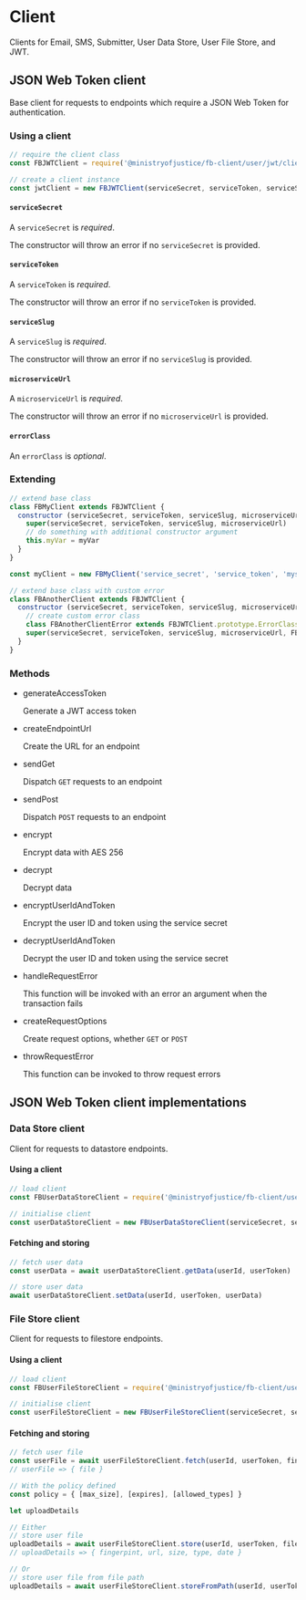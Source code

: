 # Client

Clients for Email, SMS, Submitter, User Data Store, User File Store, and JWT.

## JSON Web Token client

Base client for requests to endpoints which require a JSON Web Token for authentication.

### Using a client

``` javascript
// require the client class
const FBJWTClient = require('@ministryofjustice/fb-client/user/jwt/client')

// create a client instance
const jwtClient = new FBJWTClient(serviceSecret, serviceToken, serviceSlug, microserviceUrl, [errorClass])
```

#### `serviceSecret`

A `serviceSecret` is _required_.

The constructor will throw an error if no `serviceSecret` is provided.

#### `serviceToken`

A `serviceToken` is _required_.

The constructor will throw an error if no `serviceToken` is provided.

#### `serviceSlug`

A `serviceSlug` is _required_.

The constructor will throw an error if no `serviceSlug` is provided.

#### `microserviceUrl`

A `microserviceUrl` is _required_.

The constructor will throw an error if no `microserviceUrl` is provided.

#### `errorClass`

An `errorClass` is _optional_.

### Extending

``` javascript
// extend base class
class FBMyClient extends FBJWTClient {
  constructor (serviceSecret, serviceToken, serviceSlug, microserviceUrl, myVar) {
    super(serviceSecret, serviceToken, serviceSlug, microserviceUrl)
    // do something with additional constructor argument
    this.myVar = myVar
  }
}

const myClient = new FBMyClient('service_secret', 'service_token', 'myservice', 'http://myservice', 'my var')
```

``` javascript
// extend base class with custom error
class FBAnotherClient extends FBJWTClient {
  constructor (serviceSecret, serviceToken, serviceSlug, microserviceUrl) {
    // create custom error class
    class FBAnotherClientError extends FBJWTClient.prototype.ErrorClass {}
    super(serviceSecret, serviceToken, serviceSlug, microserviceUrl, FBAnotherClientError)
  }
}
```

### Methods

- generateAccessToken

  Generate a JWT access token

- createEndpointUrl

  Create the URL for an endpoint

- sendGet

  Dispatch `GET` requests to an endpoint

- sendPost

  Dispatch `POST` requests to an endpoint

- encrypt

  Encrypt data with AES 256

- decrypt

  Decrypt data

- encryptUserIdAndToken

  Encrypt the user ID and token using the service secret

- decryptUserIdAndToken

  Decrypt the user ID and token using the service secret

- handleRequestError

  This function will be invoked with an error an argument when the transaction fails

- createRequestOptions

  Create request options, whether `GET` or `POST`

- throwRequestError

  This function can be invoked to throw request errors

## JSON Web Token client implementations

### Data Store client

Client for requests to datastore endpoints.

#### Using a client

``` javascript
// load client
const FBUserDataStoreClient = require('@ministryofjustice/fb-client/user/datastore/client')

// initialise client
const userDataStoreClient = new FBUserDataStoreClient(serviceSecret, serviceToken, serviceSlug, userDataStoreUrl)
```

#### Fetching and storing

``` javascript
// fetch user data
const userData = await userDataStoreClient.getData(userId, userToken)

// store user data
await userDataStoreClient.setData(userId, userToken, userData)
```

### File Store client

Client for requests to filestore endpoints.

#### Using a client

``` javascript
// load client
const FBUserFileStoreClient = require('@ministryofjustice/fb-client/user/filestore/client')

// initialise client
const userFileStoreClient = new FBUserFileStoreClient(serviceSecret, serviceToken, serviceSlug, userFileStoreUrl)
```

#### Fetching and storing

``` javascript
// fetch user file
const userFile = await userFileStoreClient.fetch(userId, userToken, fingerprint)
// userFile => { file }

// With the policy defined
const policy = { [max_size], [expires], [allowed_types] }

let uploadDetails

// Either
// store user file
uploadDetails = await userFileStoreClient.store(userId, userToken, file, policy)
// uploadDetails => { fingerpint, url, size, type, date }

// Or
// store user file from file path
uploadDetails = await userFileStoreClient.storeFromPath(userId, userToken, filePath, policy)
```
